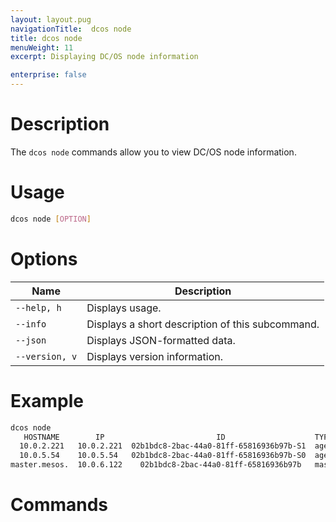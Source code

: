 ```yaml
---
layout: layout.pug
navigationTitle:  dcos node
title: dcos node
menuWeight: 11
excerpt: Displaying DC/OS node information

enterprise: false
---
```



# Description
The `dcos node` commands allow you to view DC/OS node information.

# Usage

```bash
dcos node [OPTION]
```

# Options

| Name |  Description |
|---------|-------------|
| `--help, h`   |   Displays usage. |
| `--info`   |  Displays a short description of this subcommand. |
| `--json`   |    Displays JSON-formatted data. |
| `--version, v`   |  Displays version information. |


# Example

```bash
dcos node 
   HOSTNAME        IP                         ID                    TYPE                 REGION          ZONE       
  10.0.2.221   10.0.2.221  02b1bdc8-2bac-44a0-81ff-65816936b97b-S1  agent            aws/us-west-2  aws/us-west-2a  
  10.0.5.54    10.0.5.54   02b1bdc8-2bac-44a0-81ff-65816936b97b-S0  agent            aws/us-west-2  aws/us-west-2a  
master.mesos.  10.0.6.122    02b1bdc8-2bac-44a0-81ff-65816936b97b   master (leader)  aws/us-west-2  aws/us-west-2a  
```

# Commands

